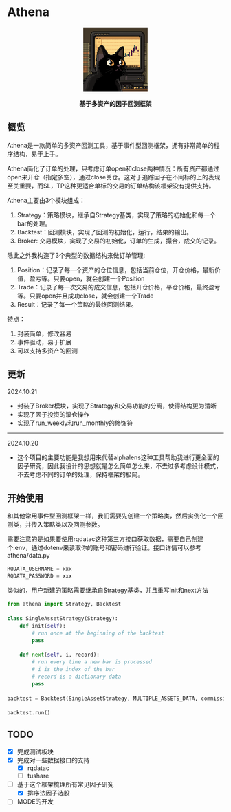 # Athena
<div align="center">
    <img src="pics/logo.png" alt="athena logo" style="width:150px;">
    <p></p>
    <p><strong>基于多资产的因子回测框架</strong></p>
</div>


## 概览
Athena是一款简单的多资产回测工具，基于事件型回测框架，拥有非常简单的程序结构，易于上手。

Athena简化了订单的处理，只考虑订单open和close两种情况：所有资产都通过open来开仓（指定多空），通过close关仓。这对于追踪因子在不同标的上的表现至关重要，而SL，TP这种更适合单标的交易的订单结构该框架没有提供支持。

Athena主要由3个模块组成：
1. Strategy：策略模块，继承自Strategy基类，实现了策略的初始化和每一个bar的处理。
2. Backtest：回测模块，实现了回测的初始化，运行，结果的输出。
3. Broker: 交易模块，实现了交易的初始化，订单的生成，撮合，成交的记录。

除此之外我构造了3个典型的数据结构来做订单管理:
1. Position：记录了每一个资产的仓位信息，包括当前仓位，开仓价格，最新价值，盈亏等。只要open，就会创建一个Position
2. Trade：记录了每一次交易的成交信息，包括开仓价格，平仓价格，最终盈亏等。只要open并且成功close，就会创建一个Trade
3. Result：记录了每一个策略的最终回测结果。

特点：
1. 封装简单，修改容易
2. 事件驱动，易于扩展
3. 可以支持多资产的回测

## 更新

2024.10.21
- 封装了Broker模块，实现了Strategy和交易功能的分离，使得结构更为清晰
- 实现了因子投资的滚仓操作
- 实现了run_weekly和run_monthly的修饰符

-----------------------
2024.10.20
- 这个项目的主要功能是我想用来代替alphalens这种工具帮助我进行更全面的因子研究，因此我设计的思想就是怎么简单怎么来，不去过多考虑设计模式，不去考虑不同的订单的处理，保持框架的极简。

## 开始使用
和其他常用事件型回测框架一样，我们需要先创建一个策略类，然后实例化一个回测类，并传入策略类以及回测参数。

需要注意的是如果要使用rqdatac这种第三方接口获取数据，需要自己创建个.env，通过dotenv来读取你的账号和密码进行验证。接口详情可以参考athena/data.py
```python
RQDATA_USERNAME = xxx
RQDATA_PASSWORD = xxx
```

类似的，用户新建的策略需要继承自Strategy基类，并且重写init和next方法

```python
from athena import Strategy, Backtest

class SingleAssetStrategy(Strategy):
    def init(self):
        # run once at the beginning of the backtest
        pass

    def next(self, i, record):
        # run every time a new bar is processed
        # i is the index of the bar
        # record is a dictionary data
        pass

backtest = Backtest(SingleAssetStrategy, MULTIPLE_ASSETS_DATA, commission=.001, cash=1000000)

backtest.run()
```

## TODO
- [x] 完成测试板块
- [x] 完成对一些数据接口的支持
    - [x] rqdatac
    - [ ] tushare
- [ ] 基于这个框架梳理所有常见因子研究
    - [x] 排序法因子选股
- [ ] MODE的开发
